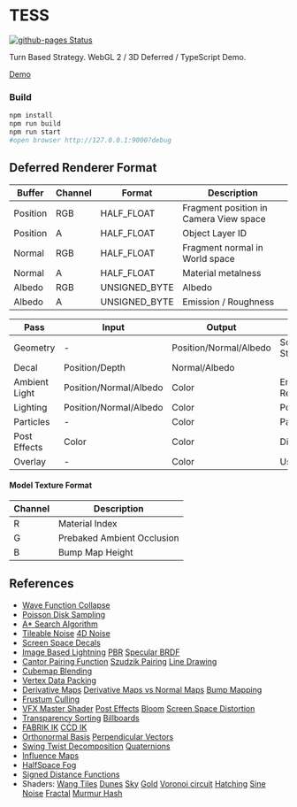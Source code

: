 # TESS

[![github-pages Status](https://github.com/vallrand/tess/workflows/github-pages/badge.svg)](https://github.com/vallrand/tess/actions)

Turn Based Strategy. WebGL 2 / 3D Deferred / TypeScript Demo.

[Demo](http://vallrand.github.io/tess/index.html)

### Build

```sh
npm install
npm run build
npm run start
#open browser http://127.0.0.1:9000?debug
```

## Deferred Renderer Format

| Buffer | Channel | Format | Description |
| ------ | ------ | ------ | ------ |
| Position | RGB | HALF_FLOAT | Fragment position in Camera View space |
| Position | A | HALF_FLOAT | Object Layer ID |
| Normal | RGB | HALF_FLOAT | Fragment normal in World space |
| Normal | A | HALF_FLOAT | Material metalness |
| Albedo | RGB | UNSIGNED_BYTE | Albedo |
| Albedo | A | UNSIGNED_BYTE | Emission / Roughness |


| Pass | Input | Output | Description |
| ------ | ------ | ------ | ------ |
| Geometry | - | Position/Normal/Albedo | Solid Geometry - Static/Skinned, SkyBox |
| Decal | Position/Depth | Normal/Albedo |  |
| Ambient Light | Position/Normal/Albedo | Color | Environment Diffuse + Reflection Probes |
| Lighting | Position/Normal/Albedo | Color | Point Light Sources |
| Particles | - | Color | Particle Effects |
| Post Effects | Color | Color | Displacement/Bloom/Fog/etc |
| Overlay | - | Color | User Interface |

#### Model Texture Format

| Channel | Description |
| ------ | ------ |
| R | Material Index |
| G | Prebaked Ambient Occlusion |
| B | Bump Map Height |

## References

- [Wave Function Collapse](https://github.com/mxgmn/WaveFunctionCollapse)
- [Poisson Disk Sampling](https://github.com/kchapelier/poisson-disk-sampling)
- [A* Search Algorithm](https://github.com/bgrins/javascript-astar)
- [Tileable Noise](https://github.com/tuxalin/procedural-tileable-shaders) [4D Noise](https://www.gamedev.net/forums/topic/642794-tileable-fbm-noise/)
- [Screen Space Decals](https://martindevans.me/game-development/2015/02/27/Drawing-Stuff-On-Other-Stuff-With-Deferred-Screenspace-Decals/)
- [Image Based Lightning](https://learnopengl.com/PBR/IBL/Specular-IBL) [PBR](https://www.jordanstevenstechart.com/physically-based-rendering) [Specular BRDF](http://graphicrants.blogspot.com/2013/08/specular-brdf-reference.html)
- [Cantor Pairing Function](https://en.wikipedia.org/wiki/Pairing_function) [Szudzik Pairing](http://szudzik.com/ElegantPairing.pdf) [Line Drawing](https://www.redblobgames.com/grids/line-drawing.html)
- [Cubemap Blending](https://seblagarde.wordpress.com/2012/09/29/image-based-lighting-approaches-and-parallax-corrected-cubemap/)
- [Vertex Data Packing](https://dev.to/keaukraine/optimization-of-opengl-es-vertex-data-15d0)
- [Derivative Maps](https://www.rorydriscoll.com/2012/01/11/derivative-maps/) [Derivative Maps vs Normal Maps](https://computergraphics.stackexchange.com/questions/4937/derivative-maps-vs-tangent-space-normal-maps) [Bump Mapping](https://apoorvaj.io/exploring-bump-mapping-with-webgl/)
- [Frustum Culling](http://www.lighthouse3d.com/tutorials/view-frustum-culling/)
- [VFX Master Shader](https://halisavakis.com/my-take-on-shaders-vfx-master-shader-part-iii/) [Post Effects](https://lettier.github.io/3d-game-shaders-for-beginners/index.html) [Bloom](https://learnopengl.com/Advanced-Lighting/Bloom) [Screen Space Distortion](http://kylehalladay.com/blog/tutorial/2016/01/15/Screen-Space-Distortion.html)
- [Transparency Sorting](https://csawesome.runestone.academy/runestone/books/published/learnwebgl2/12_advanced_rendering/04_transparency.html) [Billboards](https://www.flipcode.com/archives/Billboarding-Excerpt_From_iReal-Time_Renderingi_2E.shtml)
- [FABRIK IK](http://www.andreasaristidou.com/FABRIK.html) [CCD IK](https://sites.google.com/site/auraliusproject/ccd-algorithm)
- [Orthonormal Basis](https://graphics.pixar.com/library/OrthonormalB/paper.pdf) [Perpendicular Vectors](https://blog.selfshadow.com/2011/10/17/perp-vectors/)
- [Swing Twist Decomposition](http://allenchou.net/2018/05/game-math-swing-twist-interpolation-sterp/) [Quaternions](https://gabormakesgames.com/blog_quats_interpolate.html)
- [Influence Maps](https://www.gamedev.net/articles/programming/artificial-intelligence/the-core-mechanics-of-influence-mapping-r2799/)
- [HalfSpace Fog](http://www.terathon.com/lengyel/Lengyel-UnifiedFog.pdf)
- [Signed Distance Functions](https://www.iquilezles.org/www/articles/distfunctions2d/distfunctions2d.htm)
- Shaders: [Wang Tiles](https://www.shadertoy.com/view/Wds3z7) [Dunes](https://www.shadertoy.com/view/ld3BzM) [Sky](https://www.shadertoy.com/view/lt2SR1) [Gold](https://www.shadertoy.com/view/XtcfRn) [Voronoi circuit](https://www.shadertoy.com/view/tddXWH) [Hatching](https://www.shadertoy.com/view/4lfXDM) [Sine Noise](https://www.shadertoy.com/view/llcXW7) [Fractal](https://www.shadertoy.com/view/XlX3Rj) [Murmur Hash](https://gist.github.com/mpottinger/54d99732d4831d8137d178b4a6007d1a)
